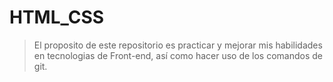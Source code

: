 # HTML_CSS

> El proposito de este repositorio es practicar y mejorar mis habilidades en tecnologias de Front-end, así como hacer uso de los comandos de git.